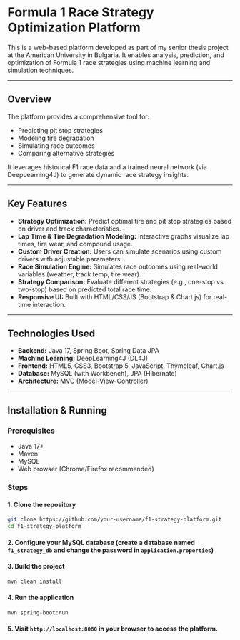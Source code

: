 # Formula 1 Race Strategy Optimization Platform

This is a web-based platform developed as part of my senior thesis project at the American University in Bulgaria. It enables analysis, prediction, and optimization of Formula 1 race strategies using machine learning and simulation techniques.

---

## Overview

The platform provides a comprehensive tool for:
- Predicting pit stop strategies
- Modeling tire degradation
- Simulating race outcomes
- Comparing alternative strategies

It leverages historical F1 race data and a trained neural network (via DeepLearning4J) to generate dynamic race strategy insights.

---

##  Key Features

-  **Strategy Optimization:** Predict optimal tire and pit stop strategies based on driver and track characteristics.
-  **Lap Time & Tire Degradation Modeling:** Interactive graphs visualize lap times, tire wear, and compound usage.
-  **Custom Driver Creation:** Users can simulate scenarios using custom drivers with adjustable parameters.
-  **Race Simulation Engine:** Simulates race outcomes using real-world variables (weather, track temp, tire wear).
-  **Strategy Comparison:** Evaluate different strategies (e.g., one-stop vs. two-stop) based on predicted total race time.
-  **Responsive UI:** Built with HTML/CSS/JS (Bootstrap & Chart.js) for real-time interaction.

---

##  Technologies Used

- **Backend:** Java 17, Spring Boot, Spring Data JPA
- **Machine Learning:** DeepLearning4J (DL4J)
- **Frontend:** HTML5, CSS3, Bootstrap 5, JavaScript, Thymeleaf, Chart.js
- **Database:** MySQL (with Workbench), JPA (Hibernate)
- **Architecture:** MVC (Model-View-Controller)

---

##  Installation & Running

### Prerequisites
- Java 17+
- Maven
- MySQL
- Web browser (Chrome/Firefox recommended)

### Steps

#### 1. Clone the repository
```bash
git clone https://github.com/your-username/f1-strategy-platform.git
cd f1-strategy-platform
```

#### 2. Configure your MySQL database (create a database named `f1_strategy_db` and change the password in `application.properties`)

#### 3. Build the project
```bash
mvn clean install
```

#### 4. Run the application
```bash
mvn spring-boot:run
```

#### 5. Visit `http://localhost:8080` in your browser to access the platform.
